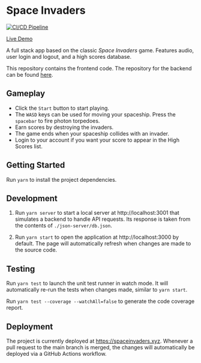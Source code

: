 # Space Invaders

[![CI/CD Pipeline](https://github.com/erwincabrera/space-invaders/actions/workflows/pipeline.yml/badge.svg)](https://github.com/erwincabrera/space-invaders/actions/workflows/pipeline.yml)

[Live Demo](https://spaceinvaders.xyz)

A full stack app based on the classic _Space Invaders_ game. Features audio, user login and logout, and a high scores database.  

This repository contains the frontend code. The repository for the backend can be found [here](https://github.com/erwincabrera/space-invaders-backend).

## Gameplay

- Click the `Start` button to start playing. 
- The `WASD` keys can be used for moving your spaceship. Press the `spacebar` to fire photon torpedoes.
- Earn scores by destroying the invaders.
- The game ends when your spaceship collides with an invader.
- Login to your account if you want your score to appear in the High Scores list.

## Getting Started

Run `yarn` to install the project dependencies.

## Development

1. Run `yarn server` to start a local server at http://localhost:3001 that simulates a backend to handle API requests. Its response is taken from the contents of `./json-server/db.json`.

2. Run `yarn start` to open the application at http://localhost:3000 by default. The page will automatically refresh when changes are made to the source code.

## Testing

Run `yarn test` to launch the unit test runner in watch mode. It will automatically re-run the tests when changes made, similar to `yarn start`.

Run `yarn test --coverage --watchAll=false` to generate the code coverage report.

## Deployment

The project is currently deployed at https://spaceinvaders.xyz. Whenever a pull request to the main branch is merged, the changes will automatically be deployed via a GitHub Actions workflow. 